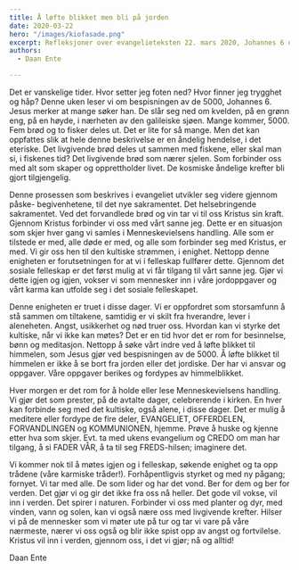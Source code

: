 ```yaml
---
title: Å løfte blikket men bli på jorden
date: 2020-03-22
hero: "/images/kiofasade.png"
excerpt: Refleksjoner over evangelieteksten 22. mars 2020, Johannes 6 om bespisningen av de 5000
authors:
  - Daan Ente

---
```

Det er vanskelige tider. Hvor setter jeg foten ned? Hvor finner jeg trygghet og håp?
Denne uken leser vi om bespisningen av de 5000, Johannes 6. Jesus merker at mange søker han. De slår seg ned om kvelden, på en grønn eng, på en høyde, i nærheten av den galileiske sjøen. Mange kommer, 5000. Fem brød og to fisker deles ut. Det er lite for så mange. Men det kan oppfattes slik at hele denne beskrivelse er en åndelig hendelse, i det eteriske. Det livgivende brød deles ut sammen med fiskene, eller skal man si, i fiskenes tid? Det livgivende brød som nærer sjelen. Som forbinder oss med alt som skaper og opprettholder livet. De kosmiske åndelige krefter bli gjort tilgjengelig.

Denne prosessen som beskrives i evangeliet utvikler seg videre gjennom påske- begivenhetene, til det nye sakramentet. Det helsebringende sakramentet. Ved det forvandlede brød og vin tar vi til oss Kristus sin kraft. Gjennom Kristus forbinder vi oss med vårt sanne jeg. Dette er en situasjon som skjer hver gang vi samles i Menneskevielsens handling. Alle som er tilstede er med, alle døde er med, og alle som forbinder seg med Kristus, er med. Vi gir oss hen til den kultiske strømmen, i enighet. Nettopp denne enigheten er forutsetningen for at vi i felleskap fullfører dette. Gjennom det sosiale felleskap er det først mulig at vi får tilgang til vårt sanne jeg. Gjør vi dette igjen og igjen, vokser vi som mennesker inn i våre jordoppgaver og vårt karma kan utfolde seg i det sosiale felleskapet.

Denne enigheten er truet i disse dager. Vi er oppfordret som storsamfunn å stå sammen om tiltakene, samtidig er vi skilt fra hverandre, lever i aleneheten. Angst, usikkerhet og nød truer oss. Hvordan kan vi styrke det kultiske, når vi ikke kan møtes? Det er en tid hvor det er rom for besinnelse, bønn og meditasjon. Nettopp å søke vårt indre ved å løfte blikket til himmelen, som Jesus gjør ved bespisningen av de 5000.  Å løfte blikket til himmelen er ikke å se bort fra jorden eller det jordiske. Der har vi ansvar og oppgaver. Våre oppgaver berikes og fordypes av himmelblikket.

Hver morgen er det rom for å holde eller lese Menneskevielsens handling. Vi gjør det som prester, på de avtalte dager, celebrerende i kirken. En hver kan forbinde seg med det kultiske, også alene, i disse dager.  Det er mulig å meditere eller fordype de fire deler, EVANGELIET, OFFERDELEN, FORVANDLINGEN og KOMMUNIONEN, hjemme. Prøve å huske og kjenne etter hva som skjer. Evt. ta med ukens evangelium og CREDO om man har tilgang, å si FADER VÅR, å ta til seg FREDS-hilsen; imaginere det.

Vi kommer nok til å møtes igjen og i felleskap, søkende enighet og ta opp trådene (våre karmiske tråder!). Forhåpentligvis styrket og med ny pågang; fornyet. Vi tar med alle. De som lider og har det vond. Ber for dem og ber for verden. Det gjør vi og gir det ikke fra oss nå heller. Det gode vil vokse, vil inn i verden.
Det spirer i naturen. Forbinder vi oss med planter og dyr, med vinden, vann og solen, kan vi også nære oss med livgivende krefter. Hilser vi på de mennesker som vi møter ute på tur og tar vi vare på våre nærmeste, nærer vi oss også og blir ikke spist opp av angst og fortvilelse.
Kristus vil inn i verden, gjennom oss, i det vi gjør; nå og alltid!

Daan Ente